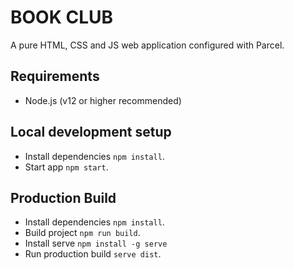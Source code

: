 # BOOK CLUB

A pure HTML, CSS and JS web application configured with Parcel.

## Requirements

- Node.js (v12 or higher recommended)

## Local development setup

- Install dependencies `npm install`.
- Start app `npm start`.

## Production Build

- Install dependencies `npm install`.
- Build project `npm run build`.
- Install serve `npm install -g serve`
- Run production build `serve dist`.
